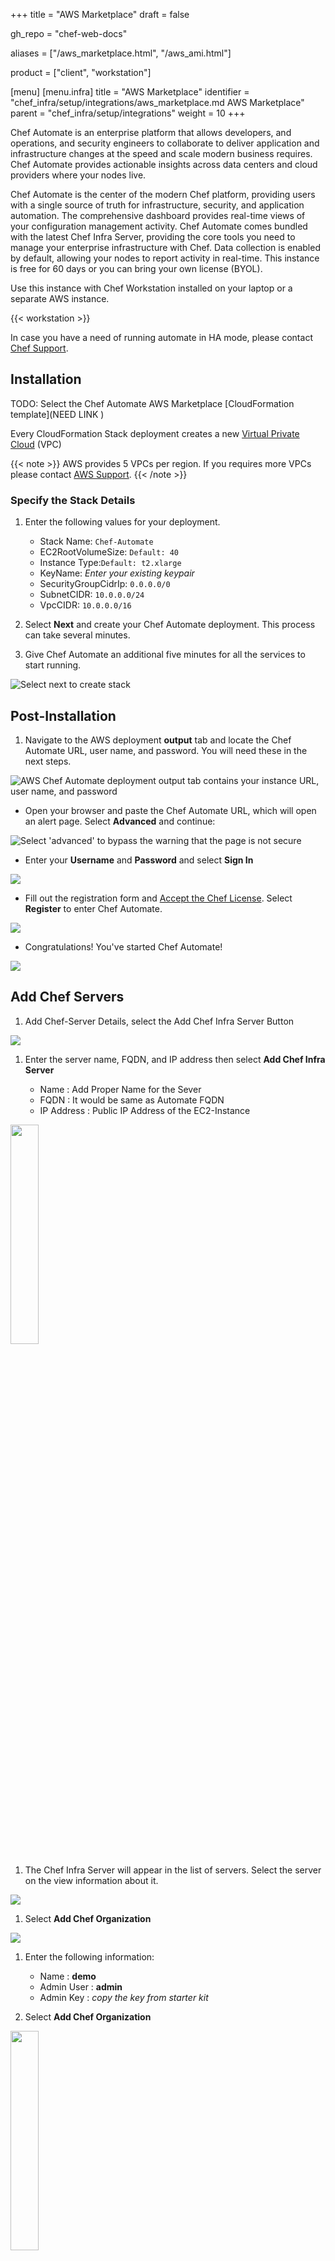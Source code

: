 +++
title = "AWS Marketplace"
draft = false

gh_repo = "chef-web-docs"

aliases = ["/aws_marketplace.html", "/aws_ami.html"]

product = ["client", "workstation"]

[menu]
  [menu.infra]
    title = "AWS Marketplace"
    identifier = "chef_infra/setup/integrations/aws_marketplace.md AWS Marketplace"
    parent = "chef_infra/setup/integrations"
    weight = 10
+++

Chef Automate is an enterprise platform that allows developers, and operations, and security engineers to collaborate to deliver application and infrastructure changes at the speed and scale modern business requires. Chef Automate provides actionable insights across data centers and cloud providers where your nodes live.

Chef Automate is the center of the modern Chef platform, providing users with a single source of truth for infrastructure, security, and application automation. The comprehensive dashboard provides real-time views of your configuration management activity. Chef Automate comes bundled with the latest Chef Infra Server, providing the core tools you need to manage your enterprise infrastructure with Chef. Data collection is enabled by default, allowing your nodes to report activity in real-time. This instance is free for 60 days or you can bring your own license (BYOL).

Use this instance with Chef Workstation installed on your laptop or a separate AWS instance.

{{< workstation >}}

In case you have a need of running automate in HA mode, please contact [Chef Support](https://www.chef.io/support).

## Installation

TODO: Select the Chef Automate AWS Marketplace [CloudFormation template](NEED LINK
)

Every CloudFormation Stack deployment creates a new [Virtual Private Cloud](https://docs.aws.amazon.com/vpc/latest/userguide/what-is-amazon-vpc.html) (VPC)

{{< note >}}
AWS provides 5 VPCs per region. If you requires more VPCs please contact [AWS Support](https://aws.amazon.com/contact-us/).
{{< /note >}}

### Specify the Stack Details

1. Enter the following values for your deployment.

     - Stack Name: `Chef-Automate`
     - EC2RootVolumeSize: `Default: 40`
     - Instance Type:`Default: t2.xlarge`
     - KeyName: _Enter your existing keypair_
     - SecurityGroupCidrIp: `0.0.0.0/0`
     - SubnetCIDR: `10.0.0.0/24`
     - VpcCIDR: `10.0.0.0/16`

1. Select **Next** and create your Chef Automate deployment. This process can take several minutes.
1. Give Chef Automate an additional five minutes for all the services to start running.

![Select next to create stack](/images/StackDetails.png "Stack Details")

## Post-Installation

1. Navigate to the AWS deployment **output** tab and locate the Chef Automate URL, user name, and password. You will need these in the next steps.

![AWS Chef Automate deployment output tab contains your instance URL, user name, and password ](/images/OutputPage.png "Output Page")

- Open your browser and paste the Chef Automate URL, which will open an alert page. Select **Advanced** and continue:

![Select 'advanced' to bypass the warning that the page is not secure](/images/NotSecurePage.png "Not Secure Page")

- Enter your **Username** and **Password** and select **Sign In**

![ ](/images/AutomateUI.png "Automate")

- Fill out the registration form and [Accept the Chef License](https://docs.chef.io/chef_license_accept/). Select **Register** to enter Chef Automate.

![ ](/images/WelcomePage.png "Welcome Page")

- Congratulations! You've started Chef Automate!

![ ](/images/DashboardsPage.png "Dashboards Page")

## Add Chef Servers

1. Add Chef-Server Details, select the Add Chef Infra Server Button

  ![ ](/images/AddChefServer.png "Add Chef Server")

1. Enter the server name, FQDN, and IP address then select **Add Chef Infra Server**

    - Name : Add Proper Name for the Sever
    - FQDN : It would be same as Automate FQDN
    - IP Address : Public IP Address of the EC2-Instance

  <img src="/images/ChefServerDetails.png" style="width: 30%" />

1. The Chef Infra Server will appear in the list of servers. Select the server on the view information about it.

  ![ ](/images/AddChefServer01.png "Add Chef Server")

1. Select **Add Chef Organization**

  ![ ](/images/AddOrgPage.png "Add Org Page")

1. Enter the following information:

    - Name : **demo**
    - Admin User : **admin**
    - Admin Key : _copy the key from starter kit_

1. Select **Add Chef Organization**

  <img src="/images/OrgPageDetails.png" style="width: 30%" />

## AWS Deployment Security

Update the AWS Deployment **Security Group** to require source IP addresses for a secure SSH connection.

1. Select the **Instance Security** group in the Resources tab of your AWS Chef Automate deployment.

![ ](/images/ResourcesPage.png "Resources Page")

1. Select the **Security Group ID** for your Chef Automate deployment.

![ ](/images/SecurityGroup.png "Security Group")

1. Select **Edit inbound rules**.

![ ](/images/InBoundRules.png "Inbound Rules")

1. Select **Add rule** and then **SSH** and enter the source IP. Select **Save rules** to finish.

![ ](/images/AddRule.png "Add Rule")
